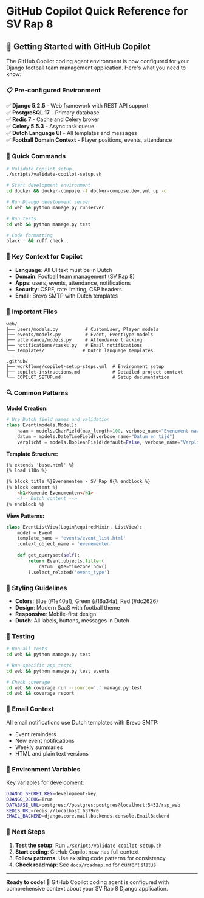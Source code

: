 # GitHub Copilot Quick Reference for SV Rap 8

## 🚀 Getting Started with GitHub Copilot

The GitHub Copilot coding agent environment is now configured for your Django football team management application. Here's what you need to know:

### 📋 Pre-configured Environment

✅ **Django 5.2.5** - Web framework with REST API support  
✅ **PostgreSQL 17** - Primary database  
✅ **Redis 7** - Cache and Celery broker  
✅ **Celery 5.5.3** - Async task queue  
✅ **Dutch Language UI** - All templates and messages  
✅ **Football Domain Context** - Player positions, events, attendance  

### 🔧 Quick Commands

```bash
# Validate Copilot setup
./scripts/validate-copilot-setup.sh

# Start development environment
cd docker && docker-compose -f docker-compose.dev.yml up -d

# Run Django development server
cd web && python manage.py runserver

# Run tests
cd web && python manage.py test

# Code formatting
black . && ruff check .
```

### 🎯 Key Context for Copilot

- **Language**: All UI text must be in Dutch
- **Domain**: Football team management (SV Rap 8)
- **Apps**: users, events, attendance, notifications
- **Security**: CSRF, rate limiting, CSP headers
- **Email**: Brevo SMTP with Dutch templates

### 📁 Important Files

```
web/
├── users/models.py          # CustomUser, Player models
├── events/models.py         # Event, EventType models
├── attendance/models.py     # Attendance tracking
├── notifications/tasks.py   # Email notifications
└── templates/              # Dutch language templates

.github/
├── workflows/copilot-setup-steps.yml  # Environment setup
├── copilot-instructions.md            # Detailed project context
└── COPILOT_SETUP.md                   # Setup documentation
```

### 🔍 Common Patterns

**Model Creation:**
```python
# Use Dutch field names and validation
class Event(models.Model):
    naam = models.CharField(max_length=100, verbose_name="Evenement naam")
    datum = models.DateTimeField(verbose_name="Datum en tijd")
    verplicht = models.BooleanField(default=False, verbose_name="Verplicht")
```

**Template Structure:**
```html
{% extends 'base.html' %}
{% load i18n %}

{% block title %}Evenementen - SV Rap 8{% endblock %}
{% block content %}
    <h1>Komende Evenementen</h1>
    <!-- Dutch content -->
{% endblock %}
```

**View Patterns:**
```python
class EventListView(LoginRequiredMixin, ListView):
    model = Event
    template_name = 'events/event_list.html'
    context_object_name = 'evenementen'
    
    def get_queryset(self):
        return Event.objects.filter(
            datum__gte=timezone.now()
        ).select_related('event_type')
```

### 🎨 Styling Guidelines

- **Colors**: Blue (#1e40af), Green (#16a34a), Red (#dc2626)
- **Design**: Modern SaaS with football theme
- **Responsive**: Mobile-first design
- **Dutch**: All labels, buttons, messages in Dutch

### 🧪 Testing

```bash
# Run all tests
cd web && python manage.py test

# Run specific app tests
cd web && python manage.py test events

# Check coverage
cd web && coverage run --source='.' manage.py test
cd web && coverage report
```

### 📧 Email Context

All email notifications use Dutch templates with Brevo SMTP:
- Event reminders
- New event notifications
- Weekly summaries
- HTML and plain text versions

### 🚦 Environment Variables

Key variables for development:
```bash
DJANGO_SECRET_KEY=development-key
DJANGO_DEBUG=True
DATABASE_URL=postgres://postgres:postgres@localhost:5432/rap_web
REDIS_URL=redis://localhost:6379/0
EMAIL_BACKEND=django.core.mail.backends.console.EmailBackend
```

### 🎯 Next Steps

1. **Test the setup**: Run `./scripts/validate-copilot-setup.sh`
2. **Start coding**: GitHub Copilot now has full context
3. **Follow patterns**: Use existing code patterns for consistency
4. **Check roadmap**: See `docs/roadmap.md` for current status

---

**Ready to code!** 🚀 GitHub Copilot coding agent is configured with comprehensive context about your SV Rap 8 Django application.
